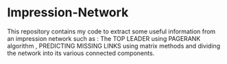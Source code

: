 # Impression-Network
This repository contains my code to extract some useful information from an impression network such as : The TOP LEADER using PAGERANK algorithm , PREDICTING MISSING LINKS using matrix methods and dividing the network into its various connected components.
